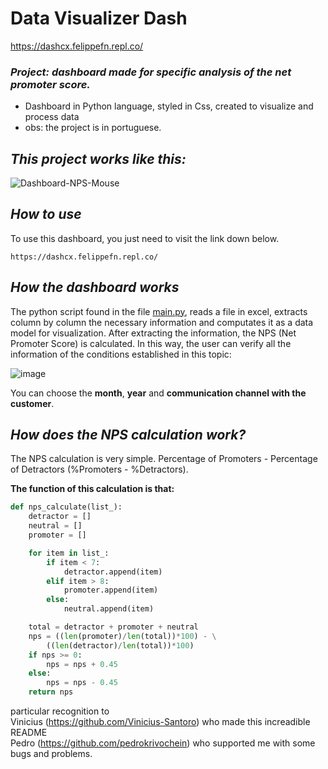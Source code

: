 # Data Visualizer Dash
https://dashcx.felippefn.repl.co/

### _Project: dashboard made for specific analysis of the net promoter score._

- Dashboard in Python language, styled in Css, created to visualize and process data
- obs: the project is in portuguese.

## _This project works like this:_

<!--
Sem o cursor do mouse:
![Dashboard-NPS](https://user-images.githubusercontent.com/79763393/156893430-0711505a-8d12-4d06-a825-e15ea3766c00.gif)
-->

<!--
Com o cursor do mouse:
-->
![Dashboard-NPS-Mouse](https://user-images.githubusercontent.com/79763393/156893599-2f316e23-fac9-47f3-b169-dd7c35699168.gif)

## _How to use_

To use this dashboard, you just need to visit the link down below.

```
https://dashcx.felippefn.repl.co/
```
## _How the dashboard works_

The python script found in the file [main.py](https://github.com/Felippefn/Data-visualizer-Dash/blob/main/main.py), reads a file in excel, extracts column by column the necessary information and computates it as a data model for visualization. After extracting the information, the NPS (Net Promoter Score) is calculated. In this way, the user can verify all the information of the conditions established in this topic:

![image](https://user-images.githubusercontent.com/79763393/156893824-afb68f48-edea-4060-aab3-db2608e89751.png)

You can choose the <b>month</b>, <b>year</b> and <b>communication channel with the customer</b>.


## _How does the NPS calculation work?_

The NPS calculation is very simple. Percentage of Promoters - Percentage of Detractors (%Promoters - %Detractors).

<b>The function of this calculation is that:</b>

```python
def nps_calculate(list_):
    detractor = []
    neutral = []
    promoter = []

    for item in list_:
        if item < 7:
            detractor.append(item)
        elif item > 8:
            promoter.append(item)
        else:
            neutral.append(item)

    total = detractor + promoter + neutral
    nps = ((len(promoter)/len(total))*100) - \
        ((len(detractor)/len(total))*100)
    if nps >= 0:
        nps = nps + 0.45
    else:
        nps = nps - 0.45
    return nps

```

particular recognition to<br>Vinicius (https://github.com/Vinicius-Santoro) who made this increadible README<br>
Pedro (https://github.com/pedrokrivochein) who supported me with some bugs and problems.
